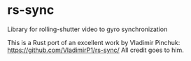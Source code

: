 # rs-sync
Library for rolling-shutter video to gyro synchronization

This is a Rust port of an excellent work by Vladimir Pinchuk: https://github.com/VladimirP1/rs-sync/
All credit goes to him.
